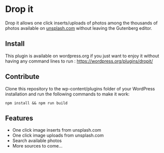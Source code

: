 # Drop it

Drop it allows one click inserts/uploads of photos among the thousands of photos available on <a href="https://unsplash.com">unsplash.com</a> without leaving the Gutenberg editor.

## Install

This plugin is available on wordpress.org if you just want to enjoy it without having any command lines to run : https://wordpress.org/plugins/dropit/

## Contribute

Clone this repository to the wp-content/plugins folder of your WordPress installation and run the following commands to make it work:

`npm install && npm run build`

## Features

* One click image inserts from unsplash.com
* One click image uploads from unsplash.com
* Search available photos
* More sources to come...
